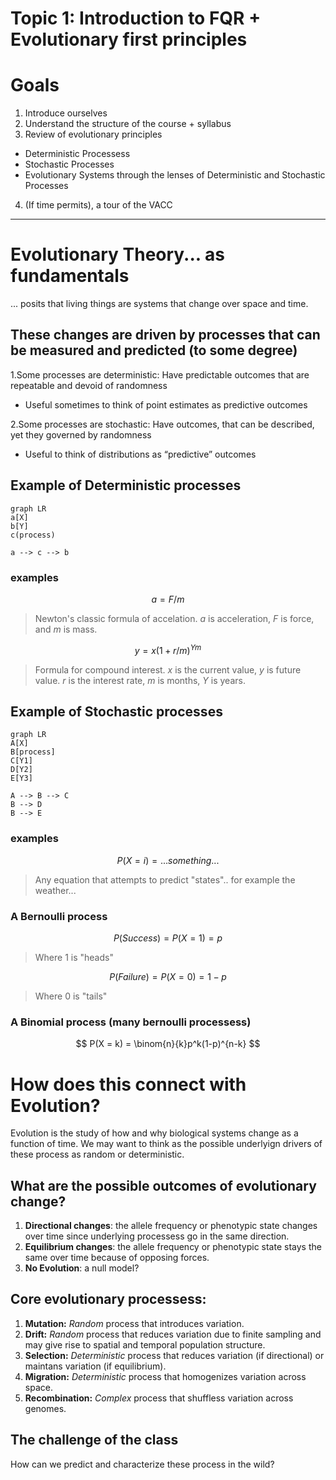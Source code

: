 # Topic 1: Introduction to FQR + Evolutionary first principles

# Goals
1. Introduce ourselves 
2. Understand the structure of the course + syllabus
3. Review of evolutionary principles
* Deterministic Processess
* Stochastic Processes
* Evolutionary Systems through the lenses of Deterministic and Stochastic Processes
4. (If time permits), a tour of the VACC
---
# Evolutionary Theory... as fundamentals
... posits that living things are systems that change over space and time.

## These changes are driven by processes that can be measured and predicted (to some degree)
1.Some processes are deterministic: Have predictable outcomes that are repeatable and devoid of randomness

* Useful sometimes to think of point estimates as predictive outcomes

2.Some processes are stochastic: Have outcomes, that can be described, yet they governed by randomness

* Useful to think of distributions as “predictive” outcomes 

## Example of Deterministic processes 

```mermaid
graph LR
a[X]
b[Y]
c(process)

a --> c --> b
```
### examples

$$
a = F/m 
$$
> Newton's classic formula of accelation. $a$ is acceleration, $F$ is force, and $m$ is mass.
> 
$$
y =x(1+r/m)^{Ym}
$$
> Formula for compound interest. $x$ is the current value, $y$ is future value. $r$ is the interest rate, $m$ is months, $Y$ is years.

## Example of Stochastic processes 

```mermaid
graph LR
A[X]
B[process]
C[Y1]
D[Y2]
E[Y3]

A --> B --> C
B --> D
B --> E

```
### examples

$$
P(X = i) = ...something...
$$
>Any equation that attempts to predict "states".. for example the weather...

### A Bernoulli process
$$
P(Success) = P(X=1) = p
$$

> Where 1 is "heads"

$$
P(Failure) = P(X=0) = 1 - p
$$

>Where 0 is "tails"

### A Binomial process (many bernoulli processess)

$$
P(X = k) = \binom{n}{k}p^k(1-p)^{n-k}
$$

# How does this connect with Evolution?
Evolution is the study of how and why biological systems change as a function of time. We may want to think as the possible underlyign drivers of these process as random or deterministic. 

## What are the possible outcomes of evolutionary change?

1. **Directional changes**: the allele frequency or phenotypic state changes over time since underlying processess go in the same direction.
2. **Equilibrium changes**: the allele frequency or phenotypic state stays the same over time because of opposing forces.
3. **No Evolution**: a null model? 

## Core evolutionary processess:
1. **Mutation:** *Random* process that introduces variation.
2. **Drift:** *Random* process that reduces variation due to finite sampling and may give rise to spatial and temporal population structure.
3. **Selection:** *Deterministic* process that reduces variation (if directional) or maintans variation (if equilibrium).
4. **Migration:** *Deterministic* process that homogenizes variation across space.
5. **Recombination:** *Complex* process that shuffless variation across genomes.

## The challenge of the class
How can we predict and characterize these process in the wild?
